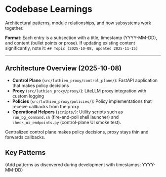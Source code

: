 # Codebase Learnings

Architectural patterns, module relationships, and how subsystems work together.

**Format**: Each entry is a subsection with a title, timestamp (YYYY-MM-DD), and content (bullet points or prose).
If updating existing content significantly, note it: `## Topic (2025-10-08, updated 2025-11-15)`

---

## Architecture Overview (2025-10-08)

- **Control Plane** (`src/luthien_proxy/control_plane/`): FastAPI application that makes policy decisions
- **Proxy** (`src/luthien_proxy/proxy/`): LiteLLM proxy integration with custom logging
- **Policies** (`src/luthien_proxy/policies/`): Policy implementations that receive callbacks from the proxy
- **Operational Helpers** (`scripts/`): Utility scripts such as `run_bg_command.sh` (fire-and-poll shell launcher) and `check_ui_endpoints.py` (control-plane UI smoke test).

Centralized control plane makes policy decisions, proxy stays thin and forwards callbacks.

## Key Patterns

(Add patterns as discovered during development with timestamps: YYYY-MM-DD)
